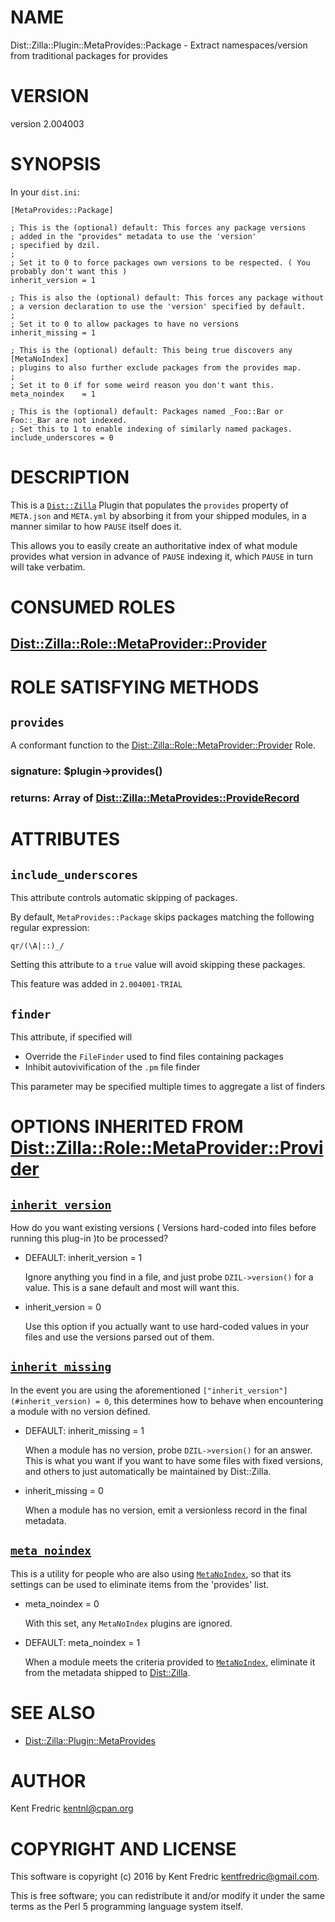 # NAME

Dist::Zilla::Plugin::MetaProvides::Package - Extract namespaces/version from traditional packages for provides

# VERSION

version 2.004003

# SYNOPSIS

In your `dist.ini`:

    [MetaProvides::Package]

    ; This is the (optional) default: This forces any package versions
    ; added in the "provides" metadata to use the 'version'
    ; specified by dzil.
    ;
    ; Set it to 0 to force packages own versions to be respected. ( You probably don't want this )
    inherit_version = 1

    ; This is also the (optional) default: This forces any package without
    ; a version declaration to use the 'version' specified by default.
    ;
    ; Set it to 0 to allow packages to have no versions
    inherit_missing = 1

    ; This is the (optional) default: This being true discovers any [MetaNoIndex]
    ; plugins to also further exclude packages from the provides map.
    ;
    ; Set it to 0 if for some weird reason you don't want this.
    meta_noindex    = 1

    ; This is the (optional) default: Packages named _Foo::Bar or Foo::_Bar are not indexed.
    ; Set this to 1 to enable indexing of similarly named packages.
    include_underscores = 0

# DESCRIPTION

This is a [`Dist::Zilla`](https://metacpan.org/pod/Dist::Zilla) Plugin that populates the `provides`
property of `META.json` and `META.yml` by absorbing it from your shipped modules,
in a manner similar to how `PAUSE` itself does it.

This allows you to easily create an authoritative index of what module provides what
version in advance of `PAUSE` indexing it, which `PAUSE` in turn will take verbatim.

# CONSUMED ROLES

## [Dist::Zilla::Role::MetaProvider::Provider](https://metacpan.org/pod/Dist::Zilla::Role::MetaProvider::Provider)

# ROLE SATISFYING METHODS

## `provides`

A conformant function to the [Dist::Zilla::Role::MetaProvider::Provider](https://metacpan.org/pod/Dist::Zilla::Role::MetaProvider::Provider) Role.

### signature: $plugin->provides()

### returns: Array of [Dist::Zilla::MetaProvides::ProvideRecord](https://metacpan.org/pod/Dist::Zilla::MetaProvides::ProvideRecord)

# ATTRIBUTES

## `include_underscores`

This attribute controls automatic skipping of packages.

By default, `MetaProvides::Package` skips packages matching the following regular expression:

    qr/(\A|::)_/

Setting this attribute to a `true` value will avoid skipping these packages.

This feature was added in `2.004001-TRIAL`

## `finder`

This attribute, if specified will

- Override the `FileFinder` used to find files containing packages
- Inhibit autovivification of the `.pm` file finder

This parameter may be specified multiple times to aggregate a list of finders

# OPTIONS INHERITED FROM [Dist::Zilla::Role::MetaProvider::Provider](https://metacpan.org/pod/Dist::Zilla::Role::MetaProvider::Provider)

## [`inherit_version`](https://metacpan.org/pod/Dist::Zilla::Role::MetaProvider::Provider#inherit_version)

How do you want existing versions ( Versions hard-coded into files before running this plug-in )to be processed?

- DEFAULT: inherit\_version = 1

    Ignore anything you find in a file, and just probe `DZIL->version()` for a value. This is a sane default and most will want this.

- inherit\_version = 0

    Use this option if you actually want to use hard-coded values in your files and use the versions parsed out of them.

## [`inherit_missing`](https://metacpan.org/pod/Dist::Zilla::Role::MetaProvider::Provider#inherit_missing)

In the event you are using the aforementioned `["inherit_version"](#inherit_version) = 0`, this determines how to behave when encountering a
module with no version defined.

- DEFAULT: inherit\_missing = 1

    When a module has no version, probe `DZIL->version()` for an answer. This is what you want if you want to have some
    files with fixed versions, and others to just automatically be maintained by Dist::Zilla.

- inherit\_missing = 0

    When a module has no version, emit a versionless record in the final metadata.

## [`meta_noindex`](https://metacpan.org/pod/Dist::Zilla::Role::MetaProvider::Provider#meta_noindex)

This is a utility for people who are also using [`MetaNoIndex`](https://metacpan.org/pod/Dist::Zilla::Plugin::MetaNoIndex),
so that its settings can be used to eliminate items from the 'provides' list.

- meta\_noindex = 0

    With this set, any `MetaNoIndex` plugins are ignored.

- DEFAULT: meta\_noindex = 1

    When a module meets the criteria provided to [`MetaNoIndex`](https://metacpan.org/pod/Dist::Zilla::Plugin::MetaNoIndex),
    eliminate it from the metadata shipped to [Dist::Zilla](https://metacpan.org/pod/Dist::Zilla).

# SEE ALSO

- [Dist::Zilla::Plugin::MetaProvides](https://metacpan.org/pod/Dist::Zilla::Plugin::MetaProvides)

# AUTHOR

Kent Fredric <kentnl@cpan.org>

# COPYRIGHT AND LICENSE

This software is copyright (c) 2016 by Kent Fredric <kentfredric@gmail.com>.

This is free software; you can redistribute it and/or modify it under
the same terms as the Perl 5 programming language system itself.
